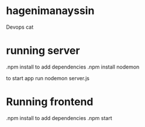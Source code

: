 # hagenimanayssin

Devops cat

# running server

.npm install to add dependencies
.npm install nodemon

to start app
run  nodemon server.js

# Running frontend
.npm install to add dependencies
.npm start
